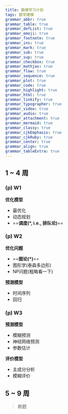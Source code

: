 ```yaml
---
title: 数模学习计划
tags: 数学建模
grammar_abbr: true
grammar_table: true
grammar_defList: true
grammar_emoji: true
grammar_footnote: true
grammar_ins: true
grammar_mark: true
grammar_sub: true
grammar_sup: true
grammar_checkbox: true
grammar_mathjax: true
grammar_flow: true
grammar_sequence: true
grammar_plot: true
grammar_code: true
grammar_highlight: true
grammar_html: true
grammar_linkify: true
grammar_typographer: true
grammar_video: true
grammar_audio: true
grammar_attachment: true
grammar_mermaid: true
grammar_classy: true
grammar_cjkEmphasis: true
grammar_cjkRuby: true
grammar_center: true
grammar_align: true
grammar_tableExtra: true
---
```


## 1 ~ 4 周

### (p) W1

**优化模型**

* 最优化
* 动态规划
* ==**调度(\*, i.e., 排队论)**==

### (p) W2

**优化问题**

* ==**图论(\*)**==
* 图形学(泰森多边形)
* NP问题(粗略看一下)

**预测模型**

* 时间序列
* 回归

### (p) W3

**预测模型**

* 模糊预测
* 神经网络预测
* 参数估计

**评价模型**

* 主成分分析
* 模糊评价

## 5 ~ 9 周

> 刷题